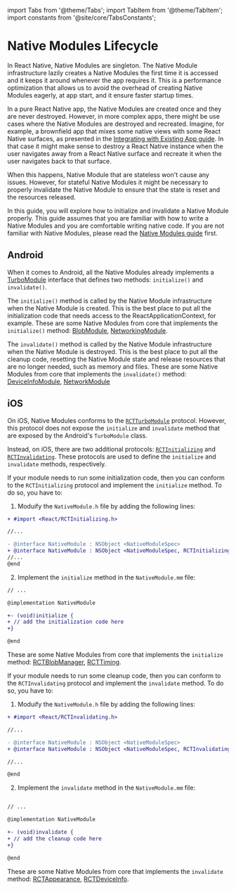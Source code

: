 import Tabs from '@theme/Tabs'; import TabItem from '@theme/TabItem'; import constants from '@site/core/TabsConstants';

# Native Modules Lifecycle

In React Native, Native Modules are singleton. The Native Module infrastructure lazily creates a Native Modules the first time it is accessed and it keeps it around whenever the app requires it. This is a performance optimization that allows us to avoid the overhead of creating Native Modules eagerly, at app start, and it ensure faster startup times.

In a pure React Native app, the Native Modules are created once and they are never destroyed. However, in more complex apps, there might be use cases where the Native Modules are destroyed and recreated. Imagine, for example, a brownfield app that mixes some native views with some React Native surfaces, as presented in the [Integrating with Existing App guide](/docs/integration-with-existing-apps). In that case it might make sense to destroy a React Native instance when the user navigates away from a React Native surface and recreate it when the user navigates back to that surface.

When this happens, Native Module that are stateless won't cause any issues. However, for stateful Native Modules it might be necessary to properly invalidate the Native Module to ensure that the state is reset and the resources released.

In this guide, you will explore how to initialize and invalidate a Native Module properly. This guide assumes that you are familiar with how to write a Native Modules and you are comfortable writing native code. If you are not familiar with Native Modules, please read the [Native Modules guide](/docs/next/turbo-native-modules-introduction) first.

## Android

When it comes to Android, all the Native Modules already implements a [TurboModule](https://github.com/facebook/react-native/blob/main/packages/react-native/ReactAndroid/src/main/java/com/facebook/react/turbomodule/core/interfaces/TurboModule.kt) interface that defines two methods: `initialize()` and `invalidate()`.

The `initialize()` method is called by the Native Module infrastructure when the Native Module is created. This is the best place to put all the initialization code that needs access to the ReactApplicationContext, for example. These are some Native Modules from core that implements the `initialize()` method: [BlobModule](https://github.com/facebook/react-native/blob/0617accecdcb11159ba15c34885f294bc206aa89/packages/react-native/ReactAndroid/src/main/java/com/facebook/react/modules/blob/BlobModule.java#L155-L157), [NetworkingModule](https://github.com/facebook/react-native/blob/0617accecdcb11159ba15c34885f294bc206aa89/packages/react-native/ReactAndroid/src/main/java/com/facebook/react/modules/network/NetworkingModule.java#L193-L197).

The `invalidate()` method is called by the Native Module infrastructure when the Native Module is destroyed. This is the best place to put all the cleanup code, resetting the Native Module state and release resources that are no longer needed, such as memory and files. These are some Native Modules from core that implements the `invalidate()` method: [DeviceInfoModule](https://github.com/facebook/react-native/blob/0617accecdcb11159ba15c34885f294bc206aa89/packages/react-native/ReactAndroid/src/main/java/com/facebook/react/modules/deviceinfo/DeviceInfoModule.kt#L72-L76), [NetworkModule](https://github.com/facebook/react-native/blob/0617accecdcb11159ba15c34885f294bc206aa89/packages/react-native/ReactAndroid/src/main/java/com/facebook/react/modules/network/NetworkingModule.java#L200-L212)

## iOS

On iOS, Native Modules conforms to the [`RCTTurboModule`](https://github.com/facebook/react-native/blob/0617accecdcb11159ba15c34885f294bc206aa89/packages/react-native/ReactCommon/react/nativemodule/core/platform/ios/ReactCommon/RCTTurboModule.h#L196-L200) protocol. However, this protocol does not expose the `initialize` and `invalidate` method that are exposed by the Android's `TurboModule` class.

Instead, on iOS, there are two additional protocols: [`RCTInitializing`](https://github.com/facebook/react-native/blob/0617accecdcb11159ba15c34885f294bc206aa89/packages/react-native/React/Base/RCTInitializing.h) and [`RCTInvalidating`](https://github.com/facebook/react-native/blob/0617accecdcb11159ba15c34885f294bc206aa89/packages/react-native/React/Base/RCTInvalidating.h). These protocols are used to define the `initialize` and `invalidate` methods, respectively.

If your module needs to run some initialization code, then you can conform to the `RCTInitializing` protocol and implement the `initialize` method. To do so, you have to:

1. Moduify the `NativeModule.h` file by adding the following lines:

```diff title="NativeModule.h"
+ #import <React/RCTInitializing.h>

//...

- @interface NativeModule : NSObject <NativeModuleSpec>
+ @interface NativeModule : NSObject <NativeModuleSpec, RCTInitializing>
//...
@end
```

2. Implement the `initialize` method in the `NativeModule.mm` file:

```diff title="NativeModule.mm"
// ...

@implementation NativeModule

+- (void)initialize {
+ // add the initialization code here
+}

@end
```

These are some Native Modules from core that implements the `initialize` method: [RCTBlobManager](https://github.com/facebook/react-native/blob/0617accecdcb11159ba15c34885f294bc206aa89/packages/react-native/Libraries/Blob/RCTBlobManager.mm#L58-L68), [RCTTiming](https://github.com/facebook/react-native/blob/0617accecdcb11159ba15c34885f294bc206aa89/packages/react-native/React/CoreModules/RCTTiming.mm#L121-L124).

If your module needs to run some cleanup code, then you can conform to the `RCTInvalidating` protocol and implement the `invalidate` method. To do so, you have to:

1. Moduify the `NativeModule.h` file by adding the following lines:

```diff title="NativeModule.h"
+ #import <React/RCTInvalidating.h>

//...

- @interface NativeModule : NSObject <NativeModuleSpec>
+ @interface NativeModule : NSObject <NativeModuleSpec, RCTInvalidating>

//...

@end
```

2. Implement the `invalidate` method in the `NativeModule.mm` file:

```diff title="NativeModule.mm"

// ...

@implementation NativeModule

+- (void)invalidate {
+ // add the cleanup code here
+}

@end
```

These are some Native Modules from core that implements the `invalidate` method: [RCTAppearance](https://github.com/facebook/react-native/blob/0617accecdcb11159ba15c34885f294bc206aa89/packages/react-native/React/CoreModules/RCTAppearance.mm#L151-L155), [RCTDeviceInfo](https://github.com/facebook/react-native/blob/0617accecdcb11159ba15c34885f294bc206aa89/packages/react-native/React/CoreModules/RCTDeviceInfo.mm#L127-L133).
